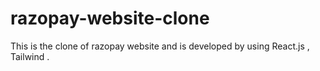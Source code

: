 # razopay-website-clone
This is the clone of razopay website and is developed by using React.js , Tailwind . 
